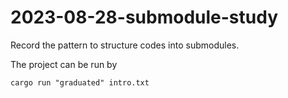 # 2023-08-28-submodule-study

Record the pattern to structure codes into submodules.

The project can be run by

```
cargo run "graduated" intro.txt
```
